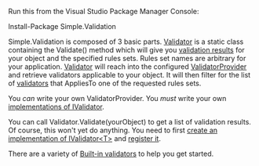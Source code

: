 Run this from the Visual Studio Package Manager Console:

Install-Package Simple.Validation

Simple.Validation is composed of 3 basic parts. 
[Validator](Simple.Validation/wiki/Validator) is a static class containing the Validate() method which will give you [validation results](Simple.Validation/wiki/ValidationResult) for your object and the specified rules sets. 
Rules set names are arbitrary for your application. 
[Validator](Simple.Validation/wiki/Validator) will reach into the configured [ValidatorProvider](Simple.Validation/wiki/DefaultValidatorProvider) and retrieve validators applicable to your object. 
It will then filter for the list of [validators](Simple.Validation/wiki/IValidator) that AppliesTo one of the requested rules sets.

You _can_ write your own ValidatorProvider. You _must_ write your own [implementations of IValidator](Simple.Validation/wiki/IValidator).

You can call Validator.Validate(yourObject) to get a list of validation results. Of course, this won't yet do anything. 
You need to first [create an implementation of IValidator&lt;T&gt;](Simple.Validation/wiki/IValidator) and [register it](Simple.Validation/wiki/DefaultValidator).

There are a variety of [Built-in validators](Simple.Validation/wiki/Validators) to help you get started.